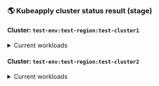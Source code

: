 ### 🌎 Kubeapply cluster status result (stage)

#### Cluster: `test-env:test-region:test-cluster1`

<details>
<summary>Current workloads</summary>
<p>

```
test-health-summary1
```

</p>
</details>

#### Cluster: `test-env:test-region:test-cluster2`

<details>
<summary>Current workloads</summary>
<p>

```
test-health-summary2
```

</p>
</details>